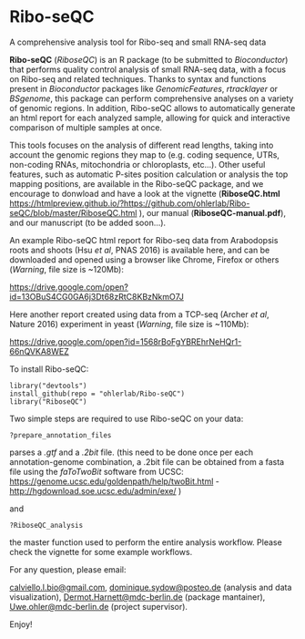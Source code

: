 # Ribo-seQC
A comprehensive analysis tool for Ribo-seq and small RNA-seq data


**Ribo-seQC** (*RiboseQC*) is an R package (to be submitted to *Bioconductor*) that performs quality control analysis of small RNA-seq data, with a focus on Ribo-seq and related techniques. Thanks to syntax and functions present in *Bioconductor* packages like *GenomicFeatures*, *rtracklayer* or *BSgenome*, this package can perform comprehensive analyses on a variety of genomic regions. In addition, Ribo-seQC allows to automatically generate an html report for each analyzed sample, allowing for quick and interactive comparison of multiple samples at once.

This tools focuses on the analysis of different read lengths, taking into account the genomic regions they map to (e.g. coding sequence, UTRs, non-coding RNAs, mitochondria or chloroplasts, etc...). Other useful features, such as automatic P-sites position calculation or analysis the top mapping positions, are available in the Ribo-seQC package, and we encourage to donwload and have a look at the vignette (**RiboseQC.html** https://htmlpreview.github.io/?https://github.com/ohlerlab/Ribo-seQC/blob/master/RiboseQC.html ), our manual (**RiboseQC-manual.pdf**), and our manuscript (to be added soon...).

An example Ribo-seQC html report for Ribo-seq data from Arabodopsis roots and shoots (Hsu *et al*, PNAS 2016) is available here, and can be downloaded and opened using a browser like Chrome, Firefox or others (*Warning*, file size is ~120Mb):

https://drive.google.com/open?id=13OBuS4CG0GA6j3Dt68zRtC8KBzNkmO7J

Here another report created using data from a TCP-seq (Archer *et al*, Nature 2016) experiment in yeast (*Warning*, file size is ~110Mb): 

https://drive.google.com/open?id=1568rBoFgYBREhrNeHQr1-66nQVKA8WEZ



To install Ribo-seQC:

```
library("devtools")
install_github(repo = "ohlerlab/Ribo-seQC")
library("RiboseQC")

```

Two simple steps are required to use Ribo-seQC on your data:
```
?prepare_annotation_files
```
parses a *.gtf* and a *.2bit* file. (this need to be done once per each annotation-genome combination, a .2bit file can be obtained from a fasta file using the *faToTwoBit* software from UCSC: https://genome.ucsc.edu/goldenpath/help/twoBit.html - http://hgdownload.soe.ucsc.edu/admin/exe/ )


and
```
?RiboseQC_analysis
```

the master function used to perform the entire analysis workflow.
Please check the vignette for some example workflows.


For any question, please email:

calviello.l.bio@gmail.com, dominique.sydow@posteo.de (analysis and data visualization), Dermot.Harnett@mdc-berlin.de (package mantainer), Uwe.ohler@mdc-berlin.de (project supervisor).


Enjoy!


